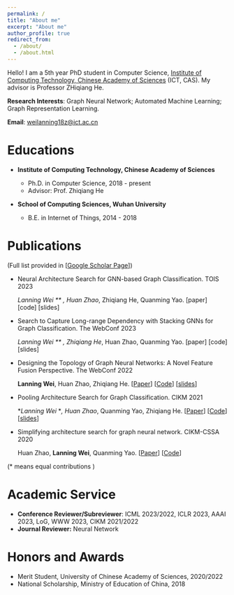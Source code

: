 ```yaml
---
permalink: /
title: "About me"
excerpt: "About me"
author_profile: true
redirect_from: 
  - /about/
  - /about.html
---
```

Hello! I am a 5th year PhD student in Computer Science, [Institute of Computing Technology, Chinese Academy of Sciences]() (ICT, CAS). My advisor is Professor ZHiqiang He. 

**Research Interests**: Graph Neural Network; Automated Machine Learning; Graph Representation Learning.

**Email**: weilanning18z@ict.ac.cn

# Educations
- **Institute of Computing Technology, Chinese Academy of Sciences**
  - Ph.D. in Computer Science, 2018 - present
  - Advisor: Prof. Zhiqiang He
  
- **School of Computing Sciences, Wuhan University**
  - B.E. in Internet of Things, 2014 - 2018


Publications
======
(Full list provided in [[Google Scholar Page](https://scholar.google.com/citations?user=pqNTu0MAAAAJ&hl=zh-CN)]) 

- Neural Architecture Search for GNN-based Graph Classification. TOIS 2023

	**Lanning Wei* ** , Huan Zhao*,  Zhiqiang He, Quanming Yao.
  [paper] [code] [slides]

- Search to Capture Long-range Dependency with Stacking GNNs for Graph Classification. The WebConf 2023

  **Lanning Wei* ** , Zhiqiang He*, Huan Zhao, Quanming Yao.
  [paper] [code] [slides]

- Designing the Topology of Graph Neural Networks: A Novel Feature Fusion Perspective. The WebConf 2022

  **Lanning Wei**, Huan Zhao, Zhiqiang He.
  [[Paper](https://dl.acm.org/doi/abs/10.1145/3485447.3512185)]  [[Code](https://github.com/LARS-research/F2GNN)]  [[slides](../file/F2GNN.pdf)]

- Pooling Architecture Search for Graph Classification. CIKM 2021

  **Lanning Wei* **, Huan Zhao*, Quanming Yao, Zhiqiang He.
  [[Paper](https://dl.acm.org/doi/abs/10.1145/3459637.3482285)]  [[Code](https://github.com/AutoML-Research/PAS)]  [[slides](../file/PAS.pdf)]

- Simplifying architecture search for graph neural network. CIKM-CSSA 2020

  Huan Zhao, **Lanning Wei**, Quanming Yao.
  [[Paper](https://arxiv.org/abs/2008.11652)]  [[Code](https://github.com/LARS-research/SNAG)]

(* means equal contributions )


# **Academic Service**
- **Conference Reviewer/Subreviewer**: ICML 2023/2022, ICLR 2023, AAAI 2023,  LoG, WWW 2023, CIKM 2021/2022
- **Journal Reviewer:** Neural Network



# Honors and Awards


- Merit Student, University of Chinese Academy of Sciences, 2020/2022
- National Scholarship, Ministry of Education of China, 2018





